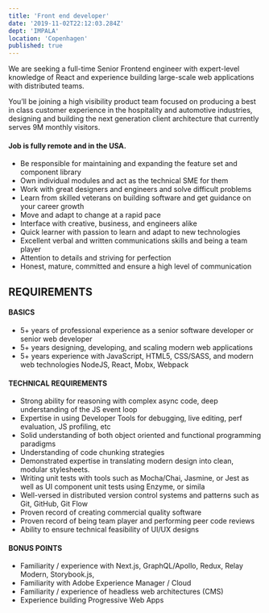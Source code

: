 ```yaml
---
title: 'Front end developer'
date: '2019-11-02T22:12:03.284Z'
dept: 'IMPALA'
location: 'Copenhagen'
published: true
---
```


We are seeking a full-time Senior Frontend engineer with expert-level knowledge of React and experience building large-scale web applications with distributed teams.

You’ll be joining a high visibility product team focused on producing a best in class customer experience in the hospitality and automotive industries, designing and building the next generation client architecture that currently serves 9M monthly visitors.

#### Job is fully remote and in the USA.

- Be responsible for maintaining and expanding the feature set and component library
- Own individual modules and act as the technical SME for them
- Work with great designers and engineers and solve difficult problems
- Learn from skilled veterans on building software and get guidance on your career growth
- Move and adapt to change at a rapid pace
- Interface with creative, business, and engineers alike
- Quick learner with passion to learn and adapt to new technologies
- Excellent verbal and written communications skills and being a team player
- Attention to details and striving for perfection
- Honest, mature, committed and ensure a high level of communication

## REQUIREMENTS

#### BASICS

- 5+ years of professional experience as a senior software developer or senior web developer
- 5+ years designing, developing, and scaling modern web applications
- 5+ years experience with JavaScript, HTML5, CSS/SASS, and modern web technologies NodeJS, React, Mobx, Webpack

#### TECHNICAL REQUIREMENTS

- Strong ability for reasoning with complex async code, deep understanding of the JS event loop
- Expertise in using Developer Tools for debugging, live editing, perf evaluation, JS profiling, etc
- Solid understanding of both object oriented and functional programming paradigms
- Understanding of code chunking strategies
- Demonstrated expertise in translating modern design into clean, modular stylesheets.
- Writing unit tests with tools such as Mocha/Chai, Jasmine, or Jest as well as UI component unit tests using Enzyme, or simila
- Well-versed in distributed version control systems and patterns such as Git, GitHub, Git Flow
- Proven record of creating commercial quality software
- Proven record of being team player and performing peer code reviews
- Ability to ensure technical feasibility of UI/UX designs

#### BONUS POINTS

- Familiarity / experience with Next.js, GraphQL/Apollo, Redux, Relay Modern, Storybook.js,
- Familiarity with Adobe Experience Manager / Cloud
- Familiarity / experience of headless web architectures (CMS)
- Experience building Progressive Web Apps

